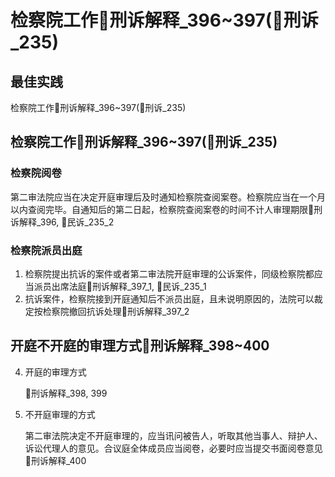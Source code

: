 # 检察院工作🚪刑诉解释_396~397(🚪刑诉_235)

## 最佳实践

检察院工作🚪刑诉解释_396~397(🚪刑诉_235)


## 检察院工作🚪刑诉解释_396~397(🚪刑诉_235)

### 检察院阅卷

第二审法院应当在决定开庭审理后及时通知检察院查阅案卷。检察院应当在一个月以内查阅完毕。自通知后的第二日起，检察院查阅案卷的时间不计人审理期限🚪刑诉解释_396, 🚪民诉_235_2

### 检察院派员出庭

1. 检察院提出抗诉的案件或者第二审法院开庭审理的公诉案件，同级检察院都应当派员出席法庭🚪刑诉解释_397_1, 🚪民诉_235_1
2. 抗诉案件，检察院接到开庭通知后不派员出庭，且未说明原因的，法院可以裁定按检察院撤回抗诉处理🚪刑诉解释_397_2

## 开庭不开庭的审理方式🚪刑诉解释_398~400

4. 开庭的审理方式

    🚪刑诉解释_398, 399

5. 不开庭审理的方式

    第二审法院决定不开庭审理的，应当讯问被告人，听取其他当事人、辩护人、诉讼代理人的意见。合议庭全体成员应当阅卷，必要时应当提交书面阅卷意见🚪刑诉解释_400
